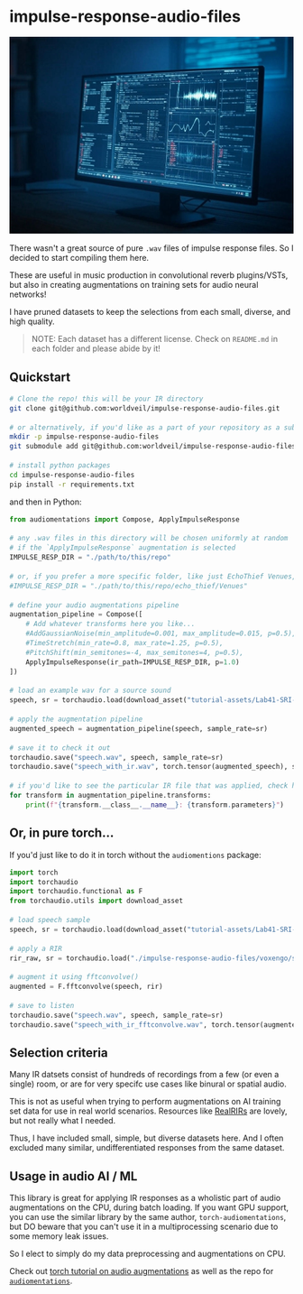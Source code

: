 # impulse-response-audio-files

<div align="center">
  <img src="header.jpg" alt="impulse-response-audio-files" width="600" height="auto">
</div>

There wasn't a great source of pure `.wav` files of impulse response files. So I decided to start compiling them here. 

These are useful in music production in convolutional reverb plugins/VSTs, but also in creating augmentations on training sets for audio neural networks!

I have pruned datasets to keep the selections from each small, diverse, and high quality.

> NOTE: Each dataset has a different license. Check on `README.md` in each folder and please abide by it!

## Quickstart

```bash
# Clone the repo! this will be your IR directory
git clone git@github.com:worldveil/impulse-response-audio-files.git

# or alternatively, if you'd like as a part of your repository as a submodule
mkdir -p impulse-response-audio-files
git submodule add git@github.com:worldveil/impulse-response-audio-files.git

# install python packages
cd impulse-response-audio-files
pip install -r requirements.txt
```

and then in Python:

```python
from audiomentations import Compose, ApplyImpulseResponse

# any .wav files in this directory will be chosen uniformly at random
# if the `ApplyImpulseResponse` augmentation is selected
IMPULSE_RESP_DIR = "./path/to/this/repo"

# or, if you prefer a more specific folder, like just EchoThief Venues, you can specify it like so:
#IMPULSE_RESP_DIR = "./path/to/this/repo/echo_thief/Venues"

# define your audio augmentations pipeline
augmentation_pipeline = Compose([
    # Add whatever transforms here you like...
    #AddGaussianNoise(min_amplitude=0.001, max_amplitude=0.015, p=0.5),
    #TimeStretch(min_rate=0.8, max_rate=1.25, p=0.5),
    #PitchShift(min_semitones=-4, max_semitones=4, p=0.5),
    ApplyImpulseResponse(ir_path=IMPULSE_RESP_DIR, p=1.0)
])

# load an example wav for a source sound
speech, sr = torchaudio.load(download_asset("tutorial-assets/Lab41-SRI-VOiCES-src-sp0307-ch127535-sg0042-8000hz.wav"))

# apply the augmentation pipeline
augmented_speech = augmentation_pipeline(speech, sample_rate=sr)

# save it to check it out
torchaudio.save("speech.wav", speech, sample_rate=sr)
torchaudio.save("speech_with_ir.wav", torch.tensor(augmented_speech), sample_rate=sr)

# if you'd like to see the particular IR file that was applied, check here!
for transform in augmentation_pipeline.transforms:
    print(f"{transform.__class__.__name__}: {transform.parameters}")
```

## Or, in pure torch...

If you'd just like to do it in torch without the `audiomentions` package:

```python
import torch
import torchaudio
import torchaudio.functional as F
from torchaudio.utils import download_asset

# load speech sample
speech, sr = torchaudio.load(download_asset("tutorial-assets/Lab41-SRI-VOiCES-src-sp0307-ch127535-sg0042-8000hz.wav"))

# apply a RIR
rir_raw, sr = torchaudio.load("./impulse-response-audio-files/voxengo/st_nicolaes_church.wav")

# augment it using fftconvolve()
augmented = F.fftconvolve(speech, rir)

# save to listen 
torchaudio.save("speech.wav", speech, sample_rate=sr)
torchaudio.save("speech_with_ir_fftconvolve.wav", torch.tensor(augmented_speech), sample_rate=sr)
```

## Selection criteria

Many IR datsets consist of hundreds of recordings from a few (or even a single) room, or are for very specifc use cases like binural or spatial audio. 

This is not as useful when trying to perform augmentations on AI training set data for use in real world scenarios. Resources like [RealRIRs](https://github.com/jonashaag/RealRIRs) are lovely, but not really what I needed.

Thus, I have included small, simple, but diverse datasets here. And I often excluded many similar, undifferentiated responses from the same dataset.

## Usage in audio AI / ML

This library is great for applying IR responses as a wholistic part of audio augmentations on the CPU, during batch loading. If you want GPU support, you can use the similar library by the same author, `torch-audiomentations`, but DO beware that you can't use it in a multiprocessing scenario due to some memory leak issues. 

So I elect to simply do my data preprocessing and augmentations on CPU.

Check out [torch tutorial on audio augmentations](https://pytorch.org/audio/stable/tutorials/audio_data_augmentation_tutorial.html#sphx-glr-tutorials-audio-data-augmentation-tutorial-py) as well as the repo for [`audiomentations`](https://github.com/iver56/audiomentations?tab=readme-ov-file#usage-example).
